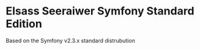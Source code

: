 Elsass Seeraiwer Symfony Standard Edition
========================

Based on the Symfony v2.3.x standard distrubution
